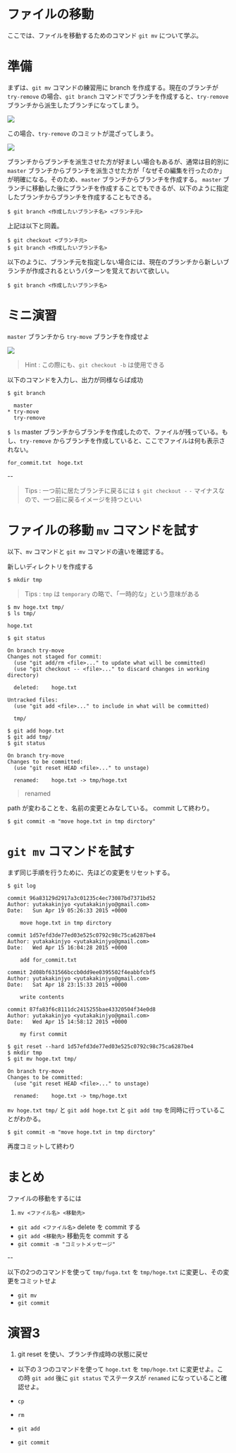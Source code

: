 # ファイルの移動

ここでは、ファイルを移動するためのコマンド `git mv` について学ぶ。

# 準備

まずは、`git mv` コマンドの練習用に branch を作成する。現在のブランチが `try-remove` の場合、`git branch` コマンドでブランチを作成すると、`try-remove` ブランチから派生したブランチになってしまう。

![](images/git_remove1.png)

この場合、`try-remove` のコミットが混ざってしまう。

![](images/git_remove2.png)

ブランチからブランチを派生させた方が好ましい場合もあるが、通常は目的別に `master` ブランチからブランチを派生させた方が「なぜその編集を行ったのか」が明確になる。そのため、`master` ブランチからブランチを作成する。
`master` ブランチに移動した後にブランチを作成することでもできるが、以下のように指定したブランチからブランチを作成することもできる。

`$ git branch <作成したいブランチ名> <ブランチ元>`

上記は以下と同義。

`$ git checkout <ブランチ元>`  
`$ git branch <作成したいブランチ名>`

以下のように、ブランチ元を指定しない場合には、現在のブランチから新しいブランチが作成されるというパターンを覚えておいて欲しい。

`$ git branch <作成したいブランチ名>`

# ミニ演習

`master` ブランチから `try-move` ブランチを作成せよ

![](images/git_remove3.png)

> Hint : この際にも、`git checkout -b` は使用できる

以下のコマンドを入力し、出力が同様ならば成功

`$ git branch `

```
  master
* try-move
  try-remove
```

`$ ls`
master ブランチからブランチを作成したので、ファイルが残っている。もし、`try-remove` からブランチを作成していると、ここでファイルは何も表示されない。

```
for_commit.txt  hoge.txt
```

--

> Tips : 一つ前に居たブランチに戻るには `$ git checkout -`
> `-` マイナスなので、一つ前に戻るイメージを持つといい

# ファイルの移動 `mv` コマンドを試す

以下、`mv` コマンドと `git mv` コマンドの違いを確認する。

新しいディレクトリを作成する

```
$ mkdir tmp
```

> Tips : `tmp` は `temporary` の略で、「一時的な」という意味がある

```
$ mv hoge.txt tmp/
$ ls tmp/
```

```
hoge.txt
```

`$ git status`

```
On branch try-move
Changes not staged for commit:
  (use "git add/rm <file>..." to update what will be committed)
  (use "git checkout -- <file>..." to discard changes in working directory)

  deleted:    hoge.txt

Untracked files:
  (use "git add <file>..." to include in what will be committed)

  tmp/
```

```
$ git add hoge.txt
$ git add tmp/
$ git status
```

```
On branch try-move
Changes to be committed:
  (use "git reset HEAD <file>..." to unstage)

  renamed:    hoge.txt -> tmp/hoge.txt

```

> renamed

path が変わることを、名前の変更とみなしている。 commit して終わり。

`$ git commit -m "move hoge.txt in tmp dirctory"`

# `git mv` コマンドを試す

まず同じ手順を行うために、先ほどの変更をリセットする。

`$ git log`

```
commit 96a83129d2917a3c01235c4ec73087bd7371bd52
Author: yutakakinjyo <yutakakinjyo@gmail.com>
Date:   Sun Apr 19 05:26:33 2015 +0000

    move hoge.txt in tmp dirctory

commit 1d57efd3de77ed03e525c0792c98c75ca6287be4
Author: yutakakinjyo <yutakakinjyo@gmail.com>
Date:   Wed Apr 15 16:04:28 2015 +0000

    add for_commit.txt

commit 2d08bf631566bccb0dd9ee0395502f4eabbfcbf5
Author: yutakakinjyo <yutakakinjyo@gmail.com>
Date:   Sat Apr 18 23:15:33 2015 +0000

    write contents

commit 87fa83f6c8111dc2415255bae43320504f34e0d8
Author: yutakakinjyo <yutakakinjyo@gmail.com>
Date:   Wed Apr 15 14:58:12 2015 +0000

    my first commit

```

```
$ git reset --hard 1d57efd3de77ed03e525c0792c98c75ca6287be4
$ mkdir tmp
$ git mv hoge.txt tmp/
```

```
On branch try-move
Changes to be committed:
  (use "git reset HEAD <file>..." to unstage)

  renamed:    hoge.txt -> tmp/hoge.txt
```

`mv hoge.txt tmp/` と `git add hoge.txt` と `git add tmp` を同時に行っていることがわかる。


`$ git commit -m "move hoge.txt in tmp dirctory"`

再度コミットして終わり

# まとめ

ファイルの移動をするには

1. `mv <ファイル名> <移動先>`
- `git add <ファイル名>` delete を commit する
- `git add <移動先>` 移動先を commit する
- `git commit -m "コミットメッセージ"`

--

以下の2つのコマンドを使って `tmp/fuga.txt` を `tmp/hoge.txt` に変更し、その変更をコミットせよ

- `git mv`
- `git commit`

# 演習3

1. git reset を使い、ブランチ作成時の状態に戻せ
- 以下の３つのコマンドを使って `hoge.txt` を `tmp/hoge.txt` に変更せよ。この時 `git add` 後に `git status` でステータスが `renamed` になっていること確認せよ。


- `cp`
- `rm`
- `git add`
- `git commit`

